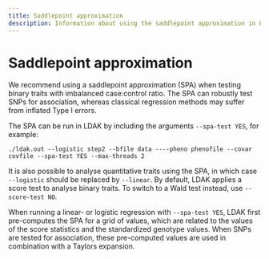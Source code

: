 ```yaml
---
title: Saddlepoint approximation
description: Information about using the saddlepoint approximation in LDAK
---
```


# Saddlepoint approximation

We recommend using a saddlepoint approximation (SPA) when testing binary traits with imbalanced case:control ratio. The SPA can robustly test SNPs for association, whereas classical regression methods may suffer from inflated Type I errors. 

The SPA can be run in LDAK by including the arguments `--spa-test YES`, for example:
```
./ldak.out --logistic step2 --bfile data ----pheno phenofile --covar covfile --spa-test YES --max-threads 2
``` 
It is also possible to analyse quantitative traits using the SPA, in which case `--logistic` should be replaced by `--linear`. By default, LDAK applies a score test to analyse binary traits. To switch to a Wald test instead, use `--score-test NO`.

When running a linear- or logistic regression with `--spa-test YES`, LDAK first pre-computes the SPA for a grid of values, which are related to the values of the score statistics and the standardized genotype values. When SNPs are tested for association, these pre-computed values are used in combination with a Taylors expansion.
